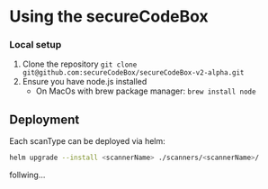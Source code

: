 # Using the secureCodeBox

### Local setup

1. Clone the repository `git clone git@github.com:secureCodeBox/secureCodeBox-v2-alpha.git`
2. Ensure you have node.js installed
   * On MacOs with brew package manager: `brew install node`

## Deployment

Each scanType can be deployed via helm:

```bash
helm upgrade --install <scannerName> ./scanners/<scannerName>/
```

follwing...